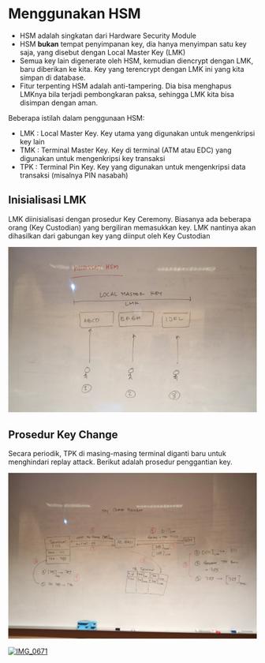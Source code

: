 # Menggunakan HSM #

* HSM adalah singkatan dari Hardware Security Module
* HSM __bukan__ tempat penyimpanan key, dia hanya menyimpan satu key saja, yang disebut dengan Local Master Key (LMK)
* Semua key lain digenerate oleh HSM, kemudian diencrypt dengan LMK, baru diberikan ke kita. Key yang terencrypt dengan LMK ini yang kita simpan di database.
* Fitur terpenting HSM adalah anti-tampering. Dia bisa menghapus LMKnya bila terjadi pembongkaran paksa, sehingga LMK kita bisa disimpan dengan aman.

Beberapa istilah dalam penggunaan HSM:

* LMK : Local Master Key. Key utama yang digunakan untuk mengenkripsi key lain
* TMK : Terminal Master Key. Key di terminal (ATM atau EDC) yang digunakan untuk mengenkripsi key transaksi
* TPK : Terminal Pin Key. Key yang digunakan untuk mengenkripsi data transaksi (misalnya PIN nasabah)


## Inisialisasi LMK ##

LMK diinisialisasi dengan prosedur Key Ceremony. Biasanya ada beberapa orang (Key Custodian) yang bergiliran memasukkan key. LMK nantinya akan dihasilkan dari gabungan key yang diinput oleh Key Custodian

[![Key Ceremony](img/keyceremony.jpg)](https://www.flickr.com/photos/endymuhardin/30879980942/in/dateposted/)

## Prosedur Key Change ##

Secara periodik, TPK di masing-masing terminal diganti baru untuk menghindari replay attack. Berikut adalah prosedur penggantian key.

[![Key Change](img/keychange.jpg)](https://www.flickr.com/photos/endymuhardin/30908461751/in/dateposted/)

<a data-flickr-embed="true"  href="https://www.flickr.com/photos/endymuhardin/30908461751/in/dateposted/" title="IMG_0671"><img src="https://c8.staticflickr.com/6/5605/30908461751_95d41626b4_k.jpg" width="2048" height="1365" alt="IMG_0671"></a><script async src="//embedr.flickr.com/assets/client-code.js" charset="utf-8"></script>
